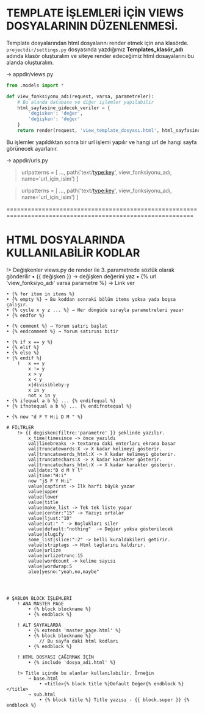 # TEMPLATE İŞLEMLERİ İÇİN VIEWS DOSYALARININ DÜZENLENMESİ.

Template dosyalarından html dosyalarını render etmek için ana klasörde.
`projectdir/settings.py` dosyasında yazdığımız **Templates_klasör_adı** adında klasör oluşturalım ve
siteye render edeceğimiz html dosayalarını bu alanda oluşturalım.

→ appdir/views.py
```python
from .models import *

def view_fonksiyonu_adı(request, varsa, parametreler):
	# Bu alanda database ve diğer işlemler yapılabilir
    html_sayfasine_gidecek_veriler = {
        'degisken': 'değer',
        'değişken': 'değer'
    }
	return render(request, 'view_template_dosyası.html', html_sayfasine_gidecek_veriler)
```

Bu işlemler yapıldıktan sonra bir url işlemi yapılır ve hangi url de hangi sayfa görünecek ayarlanır.

→ appdir/urls.py
> urlpatterns = [ ..., path('text/<type:key>', view_fonksiyonu_adı, name='url_için_isim') ]

> urlpatterns = [ ..., path('text/<type:key>', view_fonksiyonu_adı, name='url_için_isim') ]



===========================================================================================================
# HTML DOSYALARINDA KULLANILABİLİR KODLAR
!> Değişkenler views.py de render ile 3. parametrede sözlük olarak gönderilir
	• {{ değişken }} → değişken değerini yaz
	• {% url 'view_fonksiyo_adı' varsa parametre %} → Link ver

	• {% for item in items %}
	• {% empty %} → Bu koddan sonraki bölüm items yoksa yada boşsa çalışır.
	• {% cycle x y z ... %} → Her döngüde sırayla parametreleri yazar
	• {% endfor %}

	• {% comment %} → Yorum satırı başlat
	• {% endcomment %} → Yorum satırını bitir

	• {% if x == y %}
	• {% elif %}
	• {% else %}
	• {% endif %}
		!	x == y
			x != y
			x > y
			x < y
			x|divisibleby:y
			x in y
			not x in y
	• {% ifequal a b %} ... {% endifequal %}
	• {% ifnotequal a b %} ... {% endifnotequal %}

	• {% now "d F Y H:i D M " %}

	# FİLTRLER
		!> {{ degisken|filtre:'parametre' }} şeklinde yazılır.
			x_time|timesince -> önce yazıldı
			val|linebreaks -> textarea daki enterları ekrana basar
			val|truncatewords:X -> X kadar kelimeyi gösterir.
			val|truncatewords_html:X -> X kadar kelimeyi gösterir.
			val|truncatechars:X -> X kadar karakter gösterir.
			val|truncatechars_html:X -> X kadar karakter gösterir.
			val|date:"D d M Y l"
			val|time:"H:i"
			now "jS F Y H:i"
			value|capfirst -> İlk harfi büyük yazar
			value|upper
			value|lower
			value|title
			value|make_list -> Tek tek liste yapar
			value|center:"15" -> Yazıyı ortalar
			value|ljust:"10"
			value|cut:" " -> Boşlukları siler
			value|default:"nothing"  -> Değier yoksa gösterilecek
			value|slugify
			some_list|slice:":2" -> belli kuraldakileri getirir.
			value|striptags -> Html taglarını kaldırır.
			value|urlize
			value|urlizetrunc:15
			value|wordcount -> kelime sayısı
			value|wordwrap:5
			alue|yesno:"yeah,no,maybe"




	# ŞABLON BLOCK İŞLEMLERİ
		! ANA MASTER PAGE
			• {% block blockname %}
			• {% endblock %}

		! ALT SAYFALARDA
			• {% extends 'master_page.html' %}
			• {% block blockname %}
				// Bu sayfa daki html kodları
			• {% endblock %}

		! HTML DOSYASI ÇAĞIRMAK İÇİN
			• {% include 'dosya_adi.html' %}

		!> Title içinde bu alanlar kullanılabilir. Örneğin
			→ base.html
				• <title>{% block title %}Default Değer{% endblock %}</title>
			→ sub.html
				• {% block title %} Title yazısı - {{ block.super }} {% endblock %}

